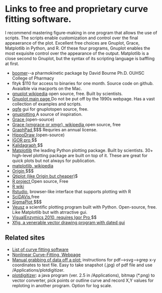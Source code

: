 
# Links to free and proprietary curve fitting software. 

<p>I recommend mastering figure-making in one program that allows the use of scripts. The scripts enable customization and control over the final appeaerance of the plot. Excellent free choices are Gnuplot, Grace, Matplotlib in Python, and R.
Of these four programs, Gnuplot enables the most exquisite control over the appearance of the output. Matplotlib is a close second to Gnuplot, but the syntax of its scripting language is baffling at first.</p>

- <A href="http://boomer.org"> boomer</A>--a pharmokinetic package by David Bourne  Ph.D. OUHSC College of Pharmacy 
- <A name="https://github.com/wojdyr/fityk"> fityk  </A> $110 for access to binaries for one month. Source code on github. Avaialble via macports on the Mac.
- <A href="http://en.wikipedia.org/wiki/Gnuplot"> gnuplot wikipedia</A> open source, free. Built by scientists.
- <A href="http://gnuplot.info"> Gnuplot main page </a> Do not be put off by the 1990s webpage. Has a vast collection of examples and scripts.
- <A href="http://pdb.finkproject.org/pdb/package.php/qgfe"> qgfe</A> gui for gnuplot</A>open source, free.
- <A href="http://www.gnuplotting.org"> gnuplotting </A> A source of inspiration. 
- <A href="http://plasma-gate.weizmann.ac.il/Grace/"> Grace </A> (open-source) 
- <A href="https://en.wikipedia.org/wiki/Xmgrace"> Grace (xmgrace or xmgr), wikipedia </A> open source, free
- <A href="http://www.graphpad.com/welcome.htm"> GraphPad </A> $$$ Requries an annual license.
- <A href="http://www.slac.stanford.edu/grp/ek/hippodraw/"> HippoDraw </A> (open-source)
- <A href="http://www.wavemetrics.com/products/igorpro/dataanalysis.htm"> IGOR pro  </A>$$
- <A href="http://synergy.com/curvefitting.htm?gclid=CN2ot7701K4CFQmMtgod83p-dw"> Kalidagraph </A>$$
- <A href="https://matplotlib.org">Matplotlib</A> the leading Python plotting package. Built by scientists. 30+ high-level plotting package are built on top of it. These are great for quick plots but not always for publication.
- <A href="https://en.wikipedia.org/wiki/Matplotlib">  matplotlib, wikipedia </A>
- <A href="http://www.originlab.com/index.aspx?go=Products/Origin/DataAnalysis/CurveFitting/NonlinearFitting"> Origin </A>$$$
- <A href="http://en.wikipedia.org/wiki/QtiPlot"> Qtiplot (like Origin but cheaper)</A>$
- <A href="http://www.r-project.org/"> R project </A>Open source, Free
- <A href="https://en.wikipedia.org/wiki/R_(programming_language)"> R wiki </A>
- <A href="https://rstudio.com"> Rstudio</a>, browser-like interface that supports plotting with R</a>
- <a href="https://en.wikipedia.org/wiki/SciDAVis"> SciDAVis</a>,free </a>
- <A href="http://www.sigmaplot.com/"> SigmaPlot </A>$$$ 
- <A href="http://home.gna.org/veusz">  Veusz</A> a scientific plotting program built with Python.</a> Open-source, free. Like Matplotlib but with atrractive gui.
- <A href="http://www.softzymics.com/order.asp">  VisualEnzymics 2010, requires Igor Pro </A>$$
- <A href="https://en.wikipedia.org/wiki/Xfig"> Xfig, a venerable vector drawing program with dated gui</A>
</body>

## Related sites
- <A href="http://www.fileguru.com/downloads/nonlinear_curve_fitting/freeware"> List of curve fitting software </A>
- <A href="http://statpages.org/nonlin.html"> Nonlinear Curve-Fitting, Webpage</a>
- <A href="http://josiah.berkeley.edu/Instructional/NumbersFromGraphs/">Manual grabbing of data off a plot:</A> instructions for pdf-->svg-->grep x-y coordinates to text file. Easy to take snapshot (.jpg) of pdf file and use /Applications/plotdigitizer. </A>                                                                                                    
- <A href="http://plotdigitizer.sourceforge.net/">plotdigitizer</A>: a java program (ver. 2.5 in /Applications), bitmap (*.png) to vector converter, pick points or outline curve and record X,Y values for reploting in another program. Option for log scale. 
